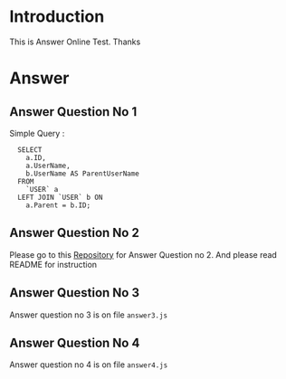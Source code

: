 # Introduction

This is Answer Online Test. Thanks

# Answer

## Answer Question No 1

Simple Query :
```
  SELECT
    a.ID,
    a.UserName,
    b.UserName AS ParentUserName
  FROM
    `USER` a
  LEFT JOIN `USER` b ON
    a.Parent = b.ID;
```

## Answer Question No 2

Please go to this [Repository](https://github.com/dhany007/movies.git) for Answer Question no 2. And please read README for instruction

## Answer Question No 3

Answer question no 3 is on file `answer3.js`

## Answer Question No 4

Answer question no 4 is on file `answer4.js`


